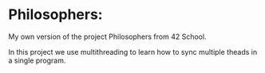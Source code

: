# Philosophers:

My own version of the project Philosophers from 42 School.

In this project we use multithreading to learn how to sync multiple theads in a single program.
